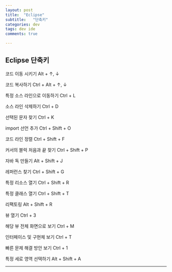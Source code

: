 ```yaml
---
layout: post
title:  "Eclipse"
subtitle:   "단축키"
categories: dev
tags: dev ide
comments: true

---
```


## Eclipse 단축키

코드 이동 시키기
Alt + ↑, ↓


코드 복사하기
Ctrl + Alt + ↑, ↓


특정 소스 라인으로 이동하기
Ctrl + L


소스 라인 삭제하기
Ctrl + D


선택된 문자 찾기
Ctrl + K


import 선언 추가
Ctrl + Shift + O


코드 라인 정렬
Ctrl + Shift + F


커서의 블럭 처음과 끝 찾기
Ctrl + Shift + P


자바 독 만들기
Alt + Shift + J


레퍼런스 찾기
Ctrl + Shift + G


특정 리소스 열기
Ctrl + Shift + R


특정 클래스 열기
Ctrl + Shift + T


리팩토링
Alt + Shift + R


뷰 열기
Ctrl + 3


해당 뷰 전체 화면으로 보기
Ctrl + M


인터페이스 및 구현체 보기
Ctrl + T


빠른 문제 해결 방안 보기
Ctrl + 1


특정 세로 영역 선택하기
Alt + Shift + A

---

